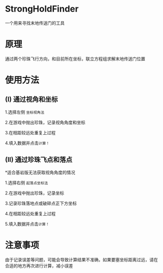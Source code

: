 # StrongHoldFinder
一个用来寻找末地传送门的工具
# 原理
通过两个珍珠飞行方向，和目前所在坐标，联立方程组求解末地传送门位置
# 使用方法
## (I) 通过视角和坐标
1.选择左侧 ```坐标视角法```

2.在游戏中抛出珍珠，记录视角角度和坐标

3.在相距较远处重复上过程

4.填入数据并点击```计算！```

## (II) 通过珍珠飞点和落点
*适合基岩版无法获取视角角度的情况

1.选择右侧 ```起落点坐标法```

2.在游戏中抛出珍珠，记录坐标

3.记录珍珠落地点或破碎点正下方坐标

4.在相距较远处重复上过程

5.填入数据并点击```计算！```

# 注意事项
由于记录误差等问题，可能会导致计算结果不准确，如果要塞坐标距离过远，请在合适的地方再次进行计算，减小误差
